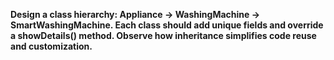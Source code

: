 **Design a class hierarchy:
Appliance → WashingMachine → SmartWashingMachine.
Each class should add unique fields and override a showDetails() method. Observe how inheritance simplifies code reuse and customization.**
